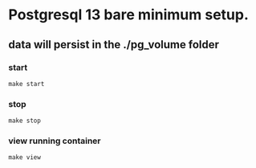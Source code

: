 # Postgresql 13 bare minimum setup.

## data will persist in the ./pg_volume folder

### start
```
make start
```
### stop
```
make stop
```
### view running container
```
make view
```

